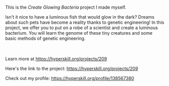 This is the *Create Glowing Bacteria* project I made myself.


<p>Isn&#39;t it nice to have a luminous fish that would glow in the dark? Dreams about such pets have become a reality thanks to genetic engineering! In this project, we offer you to put on a robe of a scientist and create a luminous bacterium. You will learn the genome of these tiny creatures and some basic methods of genetic engineering.</p><br/><br/>Learn more at <a href="https://hyperskill.org/projects/209?utm_source=ide&utm_medium=ide&utm_campaign=ide&utm_content=project-card">https://hyperskill.org/projects/209</a>

Here's the link to the project: https://hyperskill.org/projects/209

Check out my profile: https://hyperskill.org/profile/138567380